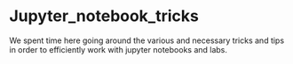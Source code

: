 # Jupyter_notebook_tricks
We spent time here going around the various and necessary tricks and tips in order to efficiently work with jupyter notebooks and labs.

